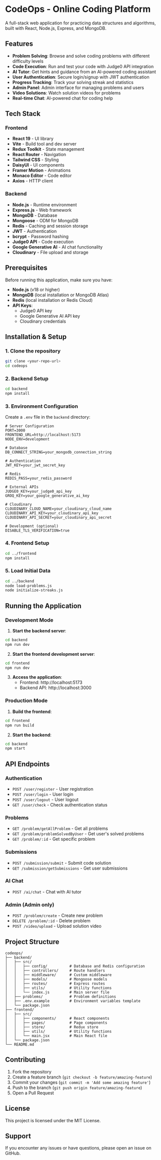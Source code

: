 # CodeOps - Online Coding Platform

A full-stack web application for practicing data structures and algorithms, built with React, Node.js, Express, and MongoDB.

## Features

- **Problem Solving**: Browse and solve coding problems with different difficulty levels
- **Code Execution**: Run and test your code with Judge0 API integration
- **AI Tutor**: Get hints and guidance from an AI-powered coding assistant
- **User Authentication**: Secure login/signup with JWT authentication
- **Progress Tracking**: Track your solving streak and statistics
- **Admin Panel**: Admin interface for managing problems and users
- **Video Solutions**: Watch solution videos for problems
- **Real-time Chat**: AI-powered chat for coding help

## Tech Stack

### Frontend
- **React 19** - UI library
- **Vite** - Build tool and dev server
- **Redux Toolkit** - State management
- **React Router** - Navigation
- **Tailwind CSS** - Styling
- **DaisyUI** - UI components
- **Framer Motion** - Animations
- **Monaco Editor** - Code editor
- **Axios** - HTTP client

### Backend
- **Node.js** - Runtime environment
- **Express.js** - Web framework
- **MongoDB** - Database
- **Mongoose** - ODM for MongoDB
- **Redis** - Caching and session storage
- **JWT** - Authentication
- **bcrypt** - Password hashing
- **Judge0 API** - Code execution
- **Google Generative AI** - AI chat functionality
- **Cloudinary** - File upload and storage

## Prerequisites

Before running this application, make sure you have:

- **Node.js** (v18 or higher)
- **MongoDB** (local installation or MongoDB Atlas)
- **Redis** (local installation or Redis Cloud)
- **API Keys**:
  - Judge0 API key
  - Google Generative AI API key
  - Cloudinary credentials

## Installation & Setup

### 1. Clone the repository
```bash
git clone <your-repo-url>
cd codeops
```

### 2. Backend Setup
```bash
cd backend
npm install
```

### 3. Environment Configuration
Create a `.env` file in the `backend` directory:

```env
# Server Configuration
PORT=3000
FRONTEND_URL=http://localhost:5173
NODE_ENV=development

# Database
DB_CONNECT_STRING=your_mongodb_connection_string

# Authentication
JWT_KEY=your_jwt_secret_key

# Redis
REDIS_PASS=your_redis_password

# External APIs
JUDGE0_KEY=your_judge0_api_key
GROQ_KEY=your_google_generative_ai_key

# Cloudinary
CLOUDINARY_CLOUD_NAME=your_cloudinary_cloud_name
CLOUDINARY_API_KEY=your_cloudinary_api_key
CLOUDINARY_API_SECRET=your_cloudinary_api_secret

# Development (optional)
DISABLE_TLS_VERIFICATION=true
```

### 4. Frontend Setup
```bash
cd ../frontend
npm install
```

### 5. Load Initial Data
```bash
cd ../backend
node load-problems.js
node initialize-streaks.js
```

## Running the Application

### Development Mode

1. **Start the backend server**:
```bash
cd backend
npm run dev
```

2. **Start the frontend development server**:
```bash
cd frontend
npm run dev
```

3. **Access the application**:
   - Frontend: http://localhost:5173
   - Backend API: http://localhost:3000

### Production Mode

1. **Build the frontend**:
```bash
cd frontend
npm run build
```

2. **Start the backend**:
```bash
cd backend
npm start
```

## API Endpoints

### Authentication
- `POST /user/register` - User registration
- `POST /user/login` - User login
- `POST /user/logout` - User logout
- `GET /user/check` - Check authentication status

### Problems
- `GET /problem/getAllProblem` - Get all problems
- `GET /problem/problemSolvedByUser` - Get user's solved problems
- `GET /problem/:id` - Get specific problem

### Submissions
- `POST /submission/submit` - Submit code solution
- `GET /submission/getSubmissions` - Get user submissions

### AI Chat
- `POST /ai/chat` - Chat with AI tutor

### Admin (Admin only)
- `POST /problem/create` - Create new problem
- `DELETE /problem/:id` - Delete problem
- `POST /video/upload` - Upload solution video

## Project Structure

```
codeops/
├── backend/
│   ├── src/
│   │   ├── config/          # Database and Redis configuration
│   │   ├── controllers/     # Route handlers
│   │   ├── middleware/      # Custom middleware
│   │   ├── models/          # Mongoose models
│   │   ├── routes/          # Express routes
│   │   ├── utils/           # Utility functions
│   │   └── index.js         # Main server file
│   ├── problems/            # Problem definitions
│   ├── .env.example         # Environment variables template
│   └── package.json
├── frontend/
│   ├── src/
│   │   ├── components/      # React components
│   │   ├── pages/           # Page components
│   │   ├── store/           # Redux store
│   │   ├── utils/           # Utility functions
│   │   └── main.jsx         # Main React file
│   └── package.json
└── README.md
```

## Contributing

1. Fork the repository
2. Create a feature branch (`git checkout -b feature/amazing-feature`)
3. Commit your changes (`git commit -m 'Add some amazing feature'`)
4. Push to the branch (`git push origin feature/amazing-feature`)
5. Open a Pull Request

## License

This project is licensed under the MIT License.

## Support

If you encounter any issues or have questions, please open an issue on GitHub.
